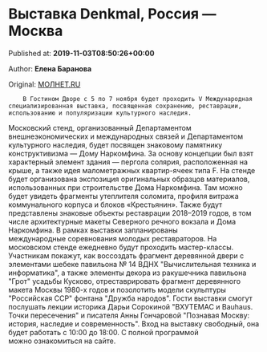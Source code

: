 
# Выставка Denkmal, Россия — Москва

Published at: **2019-11-03T08:50:26+00:00**

Author: **Елена Баранова**

Original: [МОЛНЕТ.RU](https://www.molnet.ru/mos/ru/culture/o_717181)


        В Гостином Дворе с 5 по 7 ноября будет проходить V Международная специализированная выставка, посвященная сохранению, реставрации, использованию и популяризации культурного наследия.
      
Московский стенд, организованный Департаментом внешнеэкономических и международных связей и Департаментом культурного наследия, будет посвящен знаковому памятнику конструктивизма — Дому Наркомфина. За основу концепции был взят характерный элемент здания — пергола солярия, расположенная на крыше, а также идея малометражных квартир-ячеек типа F.
На стенде будет организована экспозиция оригинальных образцов материалов, использованных при строительстве Дома Наркомфина. Там можно будет увидеть фрагменты утеплителя соломита, профиля витража коммунального корпуса и блоков «Крестьянин». Также будут представлены знаковые объекты реставрации 2018–2019 годов, в том числе архитектурные макеты Северного речного вокзала и Дома Наркомфина.
В рамках выставки запланированы международные соревнования молодых реставраторов. На московском стенде ежедневно будут проходить мастер-классы. Участникам покажут, как воссоздать фрагмент деревянной двери с элементами шебеке павильона № 14 ВДНХ "Вычислительная техника и информатика", а также элементы декора из ракушечника павильона "Грот" усадьбы Кусково, отреставрировать фрагмент деревянного макета Москвы 1980-х годов и позолотить модели скульптуры "Российская ССР" фонтана "Дружба народов".
Гости выставки смогут послушать лекции историка Дарьи Сорокиной "ВХУТЕМАС и Bauhaus. Точки пересечения" и писателя Анны Гончаровой "Познавая Москву: история, наследие и современность". Вход на выставку свободный, она будет работать с 10:00 до 18:00. С полной программой можно ознакомиться на сайте.
